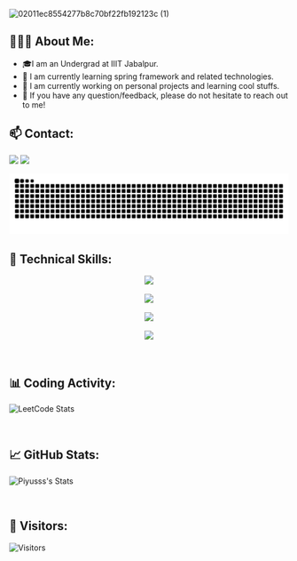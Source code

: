 
![02011ec8554277b8c70bf22fb192123c (1)](https://github.com/user-attachments/assets/a4bbcb8e-4369-458d-9bc7-bcdda5d79a0b)
## 👨🏻‍💻 About Me:
- 🎓I am an Undergrad at IIIT Jabalpur.
- 🌱 I am currently learning spring framework and related technologies.
- 🔭 I am currently working on personal projects and learning cool stuffs.
- 💬 If you have any question/feedback, please do not hesitate to reach out to me!

## :mailbox: Contact:
<p align="center">

[<img src="https://cdn2.iconfinder.com/data/icons/colorful-guache-social-media-logos-1/159/social-media_gmail-64.png"/>](mailto:heysanyamsneh@gmail.com)
[<img target="_blank" src="https://cdn4.iconfinder.com/data/icons/colorful-guache-social-media-logos-1/159/social-media_linkedin-64.png"/>](https://www.linkedin.com/in/sanyam-sneh-911896257)
</p>
<img src="https://raw.githubusercontent.com/SNEH-22/SNEH-22/output/snake.svg" width = 1500 alt="Snake animation" />

## 💼 Technical Skills:

<p align="center">
  <a href="https://skillicons.dev">
    <img src="https://skillicons.dev/icons?i=cpp,java,py" />
  </a>
</p>

<p align="center">
  <a href="https://skillicons.dev">
    <img src="https://skillicons.dev/icons?i=html,css" />
  </a>
</p>

<p align="center">
  <a href="https://skillicons.dev">
    <img src="https://skillicons.dev/icons?i=mysql" />
  </a>
</p>

<p align="center">
  <a href="https://skillicons.dev">
    <img src="https://skillicons.dev/icons?i=git,githubvscode,visualstudio" />
  </a>
</p>

<br>

## 📊 Coding Activity:

<!--START_SECTION:waka-->
![LeetCode Stats](https://leetcard.jacoblin.cool/SNEH-22?theme=dark&font=Poppins&ext=heatmap)

<!--END_SECTION:waka-->

<br>

## 📈 GitHub Stats:
![Piyusss's Stats](https://github-readme-stats.vercel.app/api?username=SNEH-22&theme=dracula&show_icons=true&hide_border=false&count_private=false)

<br>

## 👀 Visitors:
<!-- ![Visitors](https://profile-counter.glitch.me/importlogic/count.svg) -->
![Visitors](https://moe-counter.glitch.me/get/@SNEH-22?theme=rule34)
